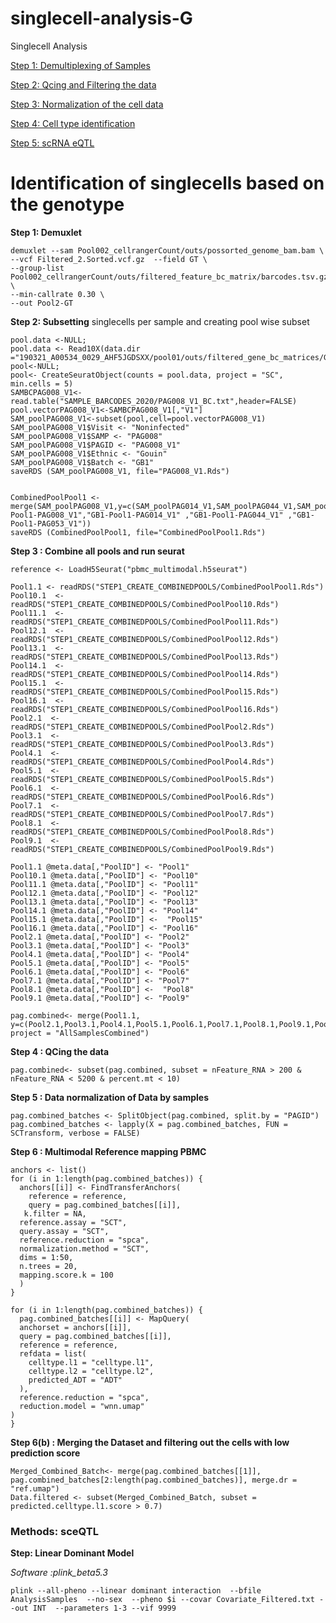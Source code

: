 # singlecell-analysis-G
Singlecell Analysis

[Step 1: Demultiplexing of Samples](#Identification-of-singlecells-based-on-the-genotype)

[Step 2: Qcing and Filtering the data](#Identification-of-singlecells-based-on-the-genotype)

[Step 3: Normalization of the cell data](#Identification-of-singlecells-based-on-the-genotype)

[Step 4: Cell type identification](#Identification-of-singlecells-based-on-the-genotype)

[Step 5: scRNA eQTL](#Identification-of-singlecells-based-on-the-genotype)


# Identification of singlecells based on the genotype

**Step 1: Demuxlet** 
```
demuxlet --sam Pool002_cellrangerCount/outs/possorted_genome_bam.bam \
--vcf Filtered_2.Sorted.vcf.gz  --field GT \
--group-list Pool002_cellrangerCount/outs/filtered_feature_bc_matrix/barcodes.tsv.gz \
--min-callrate 0.30 \
--out Pool2-GT

```

**Step 2: Subsetting** singlecells per sample and creating pool wise subset

```{r}
pool.data <-NULL;
pool.data <- Read10X(data.dir ="190321_A00534_0029_AHF5JGDSXX/pool01/outs/filtered_gene_bc_matrices/GRCh38/")
pool<-NULL;
pool<- CreateSeuratObject(counts = pool.data, project = "SC", min.cells = 5)
SAMBCPAG008_V1<-read.table("SAMPLE_BARCODES_2020/PAG008_V1_BC.txt",header=FALSE)
pool.vectorPAG008_V1<-SAMBCPAG008_V1[,"V1"]
SAM_poolPAG008_V1<-subset(pool,cell=pool.vectorPAG008_V1)
SAM_poolPAG008_V1$Visit <- "Noninfected"
SAM_poolPAG008_V1$SAMP <- "PAG008"
SAM_poolPAG008_V1$PAGID <- "PAG008_V1"
SAM_poolPAG008_V1$Ethnic <- "Gouin"
SAM_poolPAG008_V1$Batch <- "GB1"
saveRDS (SAM_poolPAG008_V1, file="PAG008_V1.Rds")


CombinedPoolPool1 <- merge(SAM_poolPAG008_V1,y=c(SAM_poolPAG014_V1,SAM_poolPAG044_V1,SAM_poolPAG053_V1),add.cell.ids=c("GB1-Pool1-PAG008_V1","GB1-Pool1-PAG014_V1" ,"GB1-Pool1-PAG044_V1" ,"GB1-Pool1-PAG053_V1"))
saveRDS (CombinedPoolPool1, file="CombinedPoolPool1.Rds")

```

**Step 3 : Combine all pools and run seurat**
```{r}
reference <- LoadH5Seurat("pbmc_multimodal.h5seurat")

Pool1.1 <- readRDS("STEP1_CREATE_COMBINEDPOOLS/CombinedPoolPool1.Rds")
Pool10.1  <- readRDS("STEP1_CREATE_COMBINEDPOOLS/CombinedPoolPool10.Rds")
Pool11.1  <- readRDS("STEP1_CREATE_COMBINEDPOOLS/CombinedPoolPool11.Rds")
Pool12.1  <- readRDS("STEP1_CREATE_COMBINEDPOOLS/CombinedPoolPool12.Rds")
Pool13.1  <- readRDS("STEP1_CREATE_COMBINEDPOOLS/CombinedPoolPool13.Rds")
Pool14.1  <- readRDS("STEP1_CREATE_COMBINEDPOOLS/CombinedPoolPool14.Rds")
Pool15.1  <- readRDS("STEP1_CREATE_COMBINEDPOOLS/CombinedPoolPool15.Rds")
Pool16.1  <- readRDS("STEP1_CREATE_COMBINEDPOOLS/CombinedPoolPool16.Rds")
Pool2.1  <- readRDS("STEP1_CREATE_COMBINEDPOOLS/CombinedPoolPool2.Rds")
Pool3.1  <- readRDS("STEP1_CREATE_COMBINEDPOOLS/CombinedPoolPool3.Rds")
Pool4.1  <- readRDS("STEP1_CREATE_COMBINEDPOOLS/CombinedPoolPool4.Rds")
Pool5.1  <- readRDS("STEP1_CREATE_COMBINEDPOOLS/CombinedPoolPool5.Rds")
Pool6.1  <- readRDS("STEP1_CREATE_COMBINEDPOOLS/CombinedPoolPool6.Rds")
Pool7.1  <- readRDS("STEP1_CREATE_COMBINEDPOOLS/CombinedPoolPool7.Rds")
Pool8.1  <- readRDS("STEP1_CREATE_COMBINEDPOOLS/CombinedPoolPool8.Rds")
Pool9.1  <- readRDS("STEP1_CREATE_COMBINEDPOOLS/CombinedPoolPool9.Rds")

Pool1.1 @meta.data[,"PoolID"] <- "Pool1"
Pool10.1 @meta.data[,"PoolID"] <- "Pool10"
Pool11.1 @meta.data[,"PoolID"] <- "Pool11"
Pool12.1 @meta.data[,"PoolID"] <- "Pool12"
Pool13.1 @meta.data[,"PoolID"] <- "Pool13"
Pool14.1 @meta.data[,"PoolID"] <- "Pool14"
Pool15.1 @meta.data[,"PoolID"] <-  "Pool15"
Pool16.1 @meta.data[,"PoolID"] <- "Pool16"
Pool2.1 @meta.data[,"PoolID"] <- "Pool2"
Pool3.1 @meta.data[,"PoolID"] <- "Pool3"
Pool4.1 @meta.data[,"PoolID"] <- "Pool4"
Pool5.1 @meta.data[,"PoolID"] <- "Pool5"
Pool6.1 @meta.data[,"PoolID"] <- "Pool6"
Pool7.1 @meta.data[,"PoolID"] <- "Pool7"
Pool8.1 @meta.data[,"PoolID"] <-  "Pool8"
Pool9.1 @meta.data[,"PoolID"] <- "Pool9"

pag.combined<- merge(Pool1.1, y=c(Pool2.1,Pool3.1,Pool4.1,Pool5.1,Pool6.1,Pool7.1,Pool8.1,Pool9.1,Pool10.1,Pool11.1,Pool12.1,Pool13.1,Pool14.1,Pool15.1,Pool16.1), project = "AllSamplesCombined")

```

**Step 4 : QCing the data**
```{r}
pag.combined<- subset(pag.combined, subset = nFeature_RNA > 200 & nFeature_RNA < 5200 & percent.mt < 10)
````

**Step 5 : Data normalization of Data by samples**

```{r}
pag.combined_batches <- SplitObject(pag.combined, split.by = "PAGID")
pag.combined_batches <- lapply(X = pag.combined_batches, FUN = SCTransform, verbose = FALSE)

```

**Step 6 : Multimodal Reference mapping PBMC**
```{r}
anchors <- list()
for (i in 1:length(pag.combined_batches)) {
  anchors[[i]] <- FindTransferAnchors(
    reference = reference,
    query = pag.combined_batches[[i]],
   k.filter = NA,
  reference.assay = "SCT",
  query.assay = "SCT",
  reference.reduction = "spca",
  normalization.method = "SCT",
  dims = 1:50,
  n.trees = 20,
  mapping.score.k = 100
  )
}

for (i in 1:length(pag.combined_batches)) {
  pag.combined_batches[[i]] <- MapQuery(
  anchorset = anchors[[i]],
  query = pag.combined_batches[[i]],
  reference = reference,
  refdata = list(
    celltype.l1 = "celltype.l1",
    celltype.l2 = "celltype.l2",
    predicted_ADT = "ADT"
  ),
  reference.reduction = "spca", 
  reduction.model = "wnn.umap"
)
}
```

**Step 6(b) : Merging the Dataset and filtering out the cells with low prediction score**

```{r}
Merged_Combined_Batch<- merge(pag.combined_batches[[1]], pag.combined_batches[2:length(pag.combined_batches)], merge.dr = "ref.umap")
Data.filtered <- subset(Merged_Combined_Batch, subset = predicted.celltype.l1.score > 0.7)
```

### Methods: sceQTL

**Step: Linear Dominant Model**

*Software :plink_beta5.3*

```
plink --all-pheno --linear dominant interaction  --bfile AnalysisSamples  --no-sex  --pheno $i --covar Covariate_Filtered.txt --out INT  --parameters 1-3 --vif 9999
```
